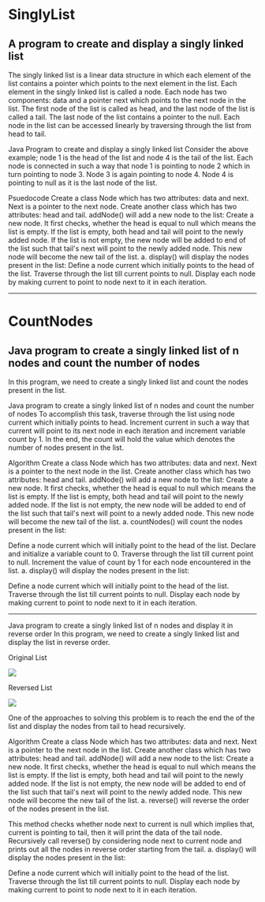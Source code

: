 # SinglyList
## A program to create and display a singly linked list


The singly linked list is a linear data structure in which each element of the list contains a pointer which points to the next element in the list. Each element in the singly linked list is called a node. Each node has two components: data and a pointer next which points to the next node in the list. The first node of the list is called as head, and the last node of the list is called a tail. The last node of the list contains a pointer to the null. Each node in the list can be accessed linearly by traversing through the list from head to tail.

Java Program to create and display a singly linked list
Consider the above example; node 1 is the head of the list and node 4 is the tail of the list. Each node is connected in such a way that node 1 is pointing to node 2 which in turn pointing to node 3. Node 3 is again pointing to node 4. Node 4 is pointing to null as it is the last node of the list.

Psuedocode
Create a class Node which has two attributes: data and next. Next is a pointer to the next node.
Create another class which has two attributes: head and tail.
addNode() will add a new node to the list:
Create a new node.
It first checks, whether the head is equal to null which means the list is empty.
If the list is empty, both head and tail will point to the newly added node.
If the list is not empty, the new node will be added to end of the list such that tail's next will point to the newly added node. This new node will become the new tail of the list.
a. display() will display the nodes present in the list:
Define a node current which initially points to the head of the list.
Traverse through the list till current points to null.
Display each node by making current to point to node next to it in each iteration.



--------------------------------------------------------------------------------------------------------------------------------------------------------------------

# CountNodes
## Java program to create a singly linked list of n nodes and count the number of nodes

In this program, we need to create a singly linked list and count the nodes present in the list.

Java program to create a singly linked list of n nodes and count the number of nodes
To accomplish this task, traverse through the list using node current which initially points to head. Increment current in such a way that current will point to its next node in each iteration and increment variable count by 1. In the end, the count will hold the value which denotes the number of nodes present in the list.


Algorithm
Create a class Node which has two attributes: data and next. Next is a pointer to the next node in the list.
Create another class which has two attributes: head and tail.
addNode() will add a new node to the list:
Create a new node.
It first checks, whether the head is equal to null which means the list is empty.
If the list is empty, both head and tail will point to the newly added node.
If the list is not empty, the new node will be added to end of the list such that tail's next will point to a newly added node. This new node will become the new tail of the list.
a. countNodes() will count the nodes present in the list:


Define a node current which will initially point to the head of the list.
Declare and initialize a variable count to 0.
Traverse through the list till current point to null.
Increment the value of count by 1 for each node encountered in the list.
a. display() will display the nodes present in the list:

Define a node current which will initially point to the head of the list.
Traverse through the list till current points to null.
Display each node by making current to point to node next to it in each iteration.

-----

Java program to create a singly linked list of n nodes and display it in reverse order
In this program, we need to create a singly linked list and display the list in reverse order.

Original List

![](https://static.javatpoint.com/corebasic/programs/images/java-program-to-create-a-singly-linked-list-of-n-nodes-and-display-it-in-reverse-order.png)

Reversed List

![](https://static.javatpoint.com/corebasic/programs/images/java-program-to-create-a-singly-linked-list-of-n-nodes-and-display-it-in-reverse-order2.png)

One of the approaches to solving this problem is to reach the end the of the list and display the nodes from tail to head recursively.

Algorithm
Create a class Node which has two attributes: data and next. Next is a pointer to the next node in the list.
Create another class which has two attributes: head and tail.
addNode() will add a new node to the list:
Create a new node.
It first checks, whether the head is equal to null which means the list is empty.
If the list is empty, both head and tail will point to the newly added node.
If the list is not empty, the new node will be added to end of the list such that tail's next will point to the newly added node. This new node will become the new tail of the list.
a. reverse() will reverse the order of the nodes present in the list.

This method checks whether node next to current is null which implies that, current is pointing to tail, then it will print the data of the tail node.
Recursively call reverse() by considering node next to current node and prints out all the nodes in reverse order starting from the tail.
a. display() will display the nodes present in the list:

Define a node current which will initially point to the head of the list.
Traverse through the list till current points to null.
Display each node by making current to point to node next to it in each iteration.

